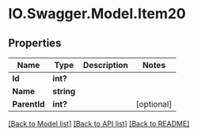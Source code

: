 # IO.Swagger.Model.Item20
## Properties

Name | Type | Description | Notes
------------ | ------------- | ------------- | -------------
**Id** | **int?** |  | 
**Name** | **string** |  | 
**ParentId** | **int?** |  | [optional] 

[[Back to Model list]](../README.md#documentation-for-models) [[Back to API list]](../README.md#documentation-for-api-endpoints) [[Back to README]](../README.md)


